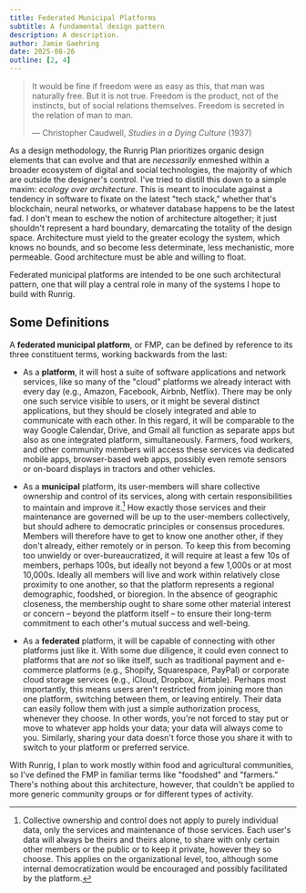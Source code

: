 ```yaml
---
title: Federated Municipal Platforms
subtitle: A fundamental design pattern
description: A description.
author: Jamie Gaehring
date: 2025-08-26
outline: [2, 4]
---
```


> It would be fine if freedom were as easy as this, that man was naturally free.
> But it is not true. Freedom is the product, not of the instincts, but of
> social relations themselves. Freedom is secreted in the relation of man to
> man.
> 
> — Christopher Caudwell, _Studies in a Dying Culture_ (1937)

As a design methodology, the Runrig Plan prioritizes organic design elements
that can evolve and that are _necessarily_ enmeshed within a broader ecosystem
of digital and social technologies, the majority of which are outside the
designer's control. I've tried to distill this down to a simple maxim: _ecology
over architecture_. This is meant to inoculate against a tendency in software to
fixate on the latest "tech stack," whether that's blockchain, neural networks,
or whatever database happens to be the latest fad. I don't mean to eschew the
notion of architecture altogether; it just shouldn't represent a hard boundary,
demarcating the totality of the design space. Architecture must yield to the
greater ecology the system, which knows no bounds, and so become less
determinate, less mechanistic, more permeable. Good architecture must be able
and willing to float.

Federated municipal platforms are intended to be one such architectural pattern,
one that will play a central role in many of the systems I hope to build with
Runrig.

## Some Definitions
A __federated municipal platform__, or FMP, can be defined by reference to its
three constituent terms, working backwards from the last:

- As a __platform__, it will host a suite of software applications and network
  services, like so many of the "cloud" platforms we already interact with every
  day (e.g., Amazon, Facebook, Airbnb, Netflix). There may be only one such
  service visible to users, or it might be several distinct applications, but
  they should be closely integrated and able to communicate with each other. In
  this regard, it will be comparable to the way Google Calendar, Drive, and
  Gmail all function as separate apps but also as one integrated platform,
  simultaneously. Farmers, food workers, and other community members will access
  these services via dedicated mobile apps, browser-based web apps, possibly
  even remote sensors or on-board displays in tractors and other vehicles.

- As a __municipal__ platform, its user-members will share collective ownership
  and control of its services, along with certain responsibilities to maintain
  and improve it.[^userdata] How exactly those services and their maintenance
  are governed will be up to the user-members collectively, but should adhere to
  democratic principles or consensus procedures. Members will therefore have to
  get to know one another other, if they don't already, either remotely or in
  person. To keep this from becoming too unwieldy or over-bureaucratized, it
  will require at least a few 10s of members, perhaps 100s, but ideally not
  beyond a few 1,000s or at most 10,000s. Ideally all members will live and work
  within relatively close proximity to one another, so that the platform
  represents a regional demographic, foodshed, or bioregion. In the absence of
  geographic closeness, the membership ought to share some other material
  interest or concern – beyond the platform itself – to ensure their long-term
  commitment to each other's mutual success and well-being.

[^userdata]: Collective ownership and control does not apply to purely
  individual data, only the services and maintenance of those services. Each
  user's data will always be theirs and theirs alone, to share with only certain
  other members or the public or to keep it private, however they so choose.
  This applies on the organizational level, too, although some internal
  democratization would be encouraged and possibly facilitated by the platform.

- As a __federated__ platform, it will be capable of connecting with other
  platforms just like it. With some due diligence, it could even connect to
  platforms that are _not_ so like itself, such as traditional payment and
  e-commerce platforms (e.g., Shopify, Squarespace, PayPal) or corporate cloud
  storage services (e.g., iCloud, Dropbox, Airtable). Perhaps most importantly,
  this means users aren't restricted from joining more than one platform,
  switching between them, or leaving entirely. Their data can easily follow them
  with just a simple authorization process, whenever they choose. In other
  words, you're not forced to stay put or move to whatever app holds your data;
  your data will always come to you. Similarly, sharing your data doesn't force
  those you share it with to switch to your platform or preferred service.

With Runrig, I plan to work mostly within food and agricultural communities, so
I've defined the FMP in familiar terms like "foodshed" and "farmers." There's
nothing about this architecture, however, that couldn't be applied to more
generic community groups or for different types of activity.
